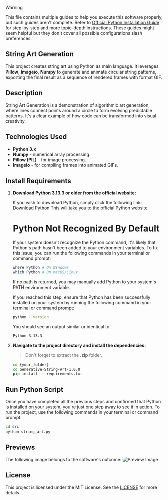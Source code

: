 > [!WARNING]
> This file contains multiple guides to help you execute this software properly, but such guides aren't complete.
> Refer to [Official Python Installation Guide](https://www.python.org/downloads/) for step-by-step and more topic-depth instructions.
> These guides might seem helpful but they don't cover all possible configurations slash preferences.

## String Art Generation

This project creates string art using Python as main language. It leverages **Pillow**, **Imageio**, **Numpy**
to generate and animate circular string patterns, exporting the final result as a sequence of rendered frames with format GIF.

## Description

String Art Generation is a demonstration of algorithmic art generation, where lines connect points around a circle to form evolving predictable patterns. It's a clear example of how code can be transformed into visual creativity.

## Technologies Used

- **Python 3.x**
- **Numpy** - numerical array processing.
- **Pillow (PIL)** - for image processing.
- **Imageio** - for compiling frames into animated GIFs.

## Install Requirements

1. **Download Python 3.13.3 or older from the official website:**

   If you wish to download Python, simply click the following link: [Download Python](https://www.python.org/downloads/)
   This will take you to the official Python website.

   # Python Not Recognized By Default
      If your system doesn't recognize the Python command, it's likely that Python's path hasn't been added to your environment variables.
      To fix this issue, you can run the following commands in your terminal or command prompt:
      ```bash
      where Python # On Windows
      which Python # On macOS/Linux
      ```
      If no path is returned, you may manually add Python to your system's PATH environment variable.

   If you reached this step, ensure that Python has been successfully installed on your system by running the following command in your terminal or command prompt:
   ```bash
   python --version
   ```
   You should see an output similar or identical to:
   ```bash
   Python 3.13.3
   ```

3. **Navigate to the project directory and install the dependencies:**

   > Don't forget to extract the **.zip** folder.

    ```bash
    cd {your_folder}
    cd Generative-String-Art-1.0.0
    pip install -r requirements.txt
    ```

## Run Python Script

Once you have completed all the previous steps and confirmed that Python is installed on your system, you're just one step away to see it in action. To run the project, use the following commands in your terminal or command prompt:
```bash
cd src
python string_art.py
```

## Previews
The following image belongs to the software's outcome:
  ![Preview Image](output/previews/string_art_animation_modules_60.gif)

## License
This project is licensed under the MIT License. See the [LICENSE](./LICENSE) for more details.
